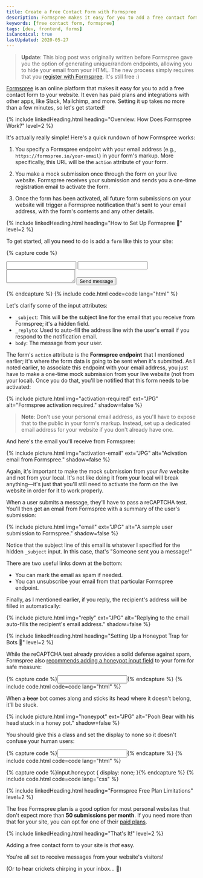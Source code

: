 ```yaml
---
title: Create a Free Contact Form with Formspree
description: Formspree makes it easy for you to add a free contact form to your website. Setting it up takes no more than a few minutes. Learn how to get started!
keywords: [free contact form, formspree]
tags: [dev, frontend, forms]
isCanonical: true
lastUpdated: 2020-05-27
---
```


> **Update**: This blog post was originally written before Formspree gave you the option of generating unique/random endpoints, allowing you to hide your email from your HTML. The new process simply requires that you [register with Formspree](https://formspree.io/register). It's still free :)

[Formspree](https://formspree.io/) is an online platform that makes it easy for you to add a free contact form to your website. It even has paid plans and integrations with other apps, like Slack, Mailchimp, and more. Setting it up takes no more than a few minutes, so let's get started!

{% include linkedHeading.html heading="Overview: How Does Formspree Work?" level=2 %}

It's actually really simple! Here's a quick rundown of how Formspree works:

1. You specify a Formspree endpoint with your email address (e.g., `https://formspree.io/your-email`) in your form's markup. More specifically, this URL will be the `action` attribute of your form.

2. You make a mock submission once through the form on your live website. Formspree receives your submission and sends you a one-time registration email to activate the form.

3. Once the form has been activated, all future form submissions on your website will trigger a Formspree notification that's sent to your email address, with the form's contents and any other details.

{% include linkedHeading.html heading="How to Set Up Formspree 📧" level=2 %}

To get started, all you need to do is add a `form` like this to your site:

{% capture code %}<form action="https://formspree.io/your-email" method="POST">
    <input type="hidden" name="_subject" value="Someone sent you a message!" />
    <input type="text" name="name" id="name" />
    <input type="email" name="_replyto" id="email" />
    <textarea name="body" id="message"></textarea>
    <input type="submit" value="Send message" />
</form>{% endcapture %}
{% include code.html code=code lang="html" %}

Let's clarify some of the input attributes:

- `_subject`: This will be the subject line for the email that you receive from Formspree; it's a hidden field.
- `_replyto`: Used to auto-fill the address line with the user's email if you respond to the notification email.
- `body`: The message from your user.

The form's `action` attribute is the **Formspree endpoint** that I mentioned earlier; it's where the form data is going to be sent when it's submitted. As I noted earlier, to associate this endpoint with your email address, you just have to make a one-time mock submission from your live website (not from your local). Once you do that, you'll be notified that this form needs to be activated:

{% include picture.html img="activation-required" ext="JPG" alt="Formspree activation required." shadow=false %}

> **Note**: Don't use your personal email address, as you'll have to expose that to the public in your form's markup. Instead, set up a dedicated email address for your website if you don't already have one.

And here's the email you'll receive from Formspree:

{% include picture.html img="activation-email" ext="JPG" alt="Acivation email from Formspree." shadow=false %}

Again, it's important to make the mock submission from your *live* website and not from your local. It's not like doing it from your local will break anything—it's just that you'll still need to activate the form on the live website in order for it to work properly.

When a user submits a message, they'll have to pass a reCAPTCHA test. You'll then get an email from Formspree with a summary of the user's submission:

{% include picture.html img="email" ext="JPG" alt="A sample user submission to Formspree." shadow=false %}

Notice that the subject line of this email is whatever I specified for the hidden `_subject` input. In this case, that's "Someone sent you a message!"

There are two useful links down at the bottom:

- You can mark the email as spam if needed.
- You can unsubscribe your email from that particular Formspree endpoint.

Finally, as I mentioned earlier, if you reply, the recipient's address will be filled in automatically:

{% include picture.html img="reply" ext="JPG" alt="Replying to the email auto-fills the recipient's email address." shadow=false %}

{% include linkedHeading.html heading="Setting Up a Honeypot Trap for Bots 🍯" level=2 %}

While the reCAPTCHA test already provides a solid defense against spam, Formspree also [recommends adding a honeypot input field](https://help.formspree.io/hc/en-us/articles/360013580813-Honeypot-spam-filtering) to your form for safe measure:

{% capture code %}<input type="text" name="_gotcha" />{% endcapture %}
{% include code.html code=code lang="html" %}

When a <s>bear</s> bot comes along and sticks its head where it doesn't belong, it'll be stuck. 

{% include picture.html img="honeypot" ext="JPG" alt="Pooh Bear with his head stuck in a honey pot." shadow=false %}

You should give this a class and set the display to none so it doesn't confuse your human users:

{% capture code %}<input type="text" name="_gotcha" class="honeypot" />{% endcapture %}
{% include code.html code=code lang="html" %}

{% capture code %}input.honeypot {
    display: none;
}{% endcapture %}
{% include code.html code=code lang="css" %}

{% include linkedHeading.html heading="Formspree Free Plan Limitations" level=2 %}

The free Formspree plan is a good option for most personal websites that don't expect more than **50 submissions per month**. If you need more than that for your site, you can opt for one of their [paid plans](https://formspree.io/plans).

{% include linkedHeading.html heading="That's It!" level=2 %}

Adding a free contact form to your site is *that* easy.

You're all set to receive messages from your website's visitors!

(Or to hear crickets chirping in your inbox... 🦗)
